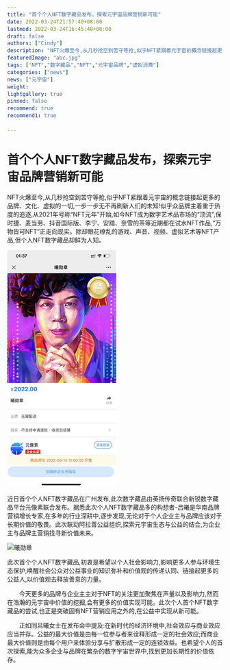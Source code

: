 ```yaml
---
title: "首个个人NFT数字藏品发布，探索元宇宙品牌营销新可能"
date: 2022-03-24T21:57:40+08:00
lastmod: 2022-03-24T16:45:40+08:00
draft: false
authors: ["Cindy"]
description: "NFT火爆至今,从几秒抢空到苦守等抢,似乎NFT紧跟着元宇宙的概念链接起更多的品牌、文化、虚拟的一切,一步一步无不再刷新人们的未知!似乎众品牌主着重于热度的追逐,从2021年号称“NFT元年”开始,如今NFT成为数字艺术品市场的“顶流”,保时捷、麦当劳、抖音国际版、李宁、安踏、奈雪的茶等近期都在试水NFT作品,“万物皆可NFT”正走向现实。除却眼花缭乱的游戏、声音、视频、虚拟艺术等NFT产品,但个人NFT数字藏品却鲜为人知。"
featuredImage: "abc.jpg"
tags: ["NFT","数字藏品","NFT","元宇宙品牌","虚拟消费"]
categories: ["news"]
news: ["元宇宙"]
weight: 
lightgallery: true
pinned: false
recommend: true
recommend1: true

---
```


# 首个个人NFT数字藏品发布，探索元宇宙品牌营销新可能

NFT火爆至今,从几秒抢空到苦守等抢,似乎NFT紧跟着元宇宙的概念链接起更多的品牌、文化、虚拟的一切,一步一步无不再刷新人们的未知!似乎众品牌主着重于热度的追逐,从2021年号称“NFT元年”开始,如今NFT成为数字艺术品市场的“顶流”,保时捷、麦当劳、抖音国际版、李宁、安踏、奈雪的茶等近期都在试水NFT作品,“万物皆可NFT”正走向现实。除却眼花缭乱的游戏、声音、视频、虚拟艺术等NFT产品,但个人NFT数字藏品却鲜为人知。

![曦勋章](abc.jpg)

近日首个个人NFT数字藏品在广州发布,此次数字藏品由英扬传奇联合新锐数字藏品平台元像素联合发布。据悉此次个人NFT数字藏品多的构想者-吕曦是华南品牌营销增长专家,在多年的行业深耕中,逐步发现,无论对于个人企业主与品牌应该对于长期价值的敬畏。此次联动阿拉善公益组织,探索元宇宙生态与公益的结合,为企业主与品牌主营销找寻新价值未来。

![曦勋章](http://www.jjckb.cn/2022-06/15/1310623324_16552652711421n.png)

此次首个个人NFT数字藏品,初衷是希望以个人社会影响力,影响更多人参与环境生态保护,唤醒社会公众对公益事业的知识弥补和价值观的传递认同、链接起更多的公益人,以价值观去释放善意的力量。

　　今天更多的品牌与企业主主对于NFT的关注更加聚焦在声量以及影响力,然而在浩瀚的元宇宙中价值的挖掘,会有更多的价值实现可能。此次个人首个NFT数字藏品的尝试,也正是突破固有NFT营销应用之外的,在公益中实现从新可能。

　　正如同吕曦女士在发布会中提及:在新时代的经济环境中,社会效应与商业效应应当并存。公益的最大价值是由每一位参与者来诠释形成一定的社会效应;而商业最大价值则是由每个用户来体验分享与扩散形成一定的连锁效益。也希望个人的首次探索,能为众多企业与品牌在繁杂的数字宇宙世界中,找到更加长期性的价值依存。